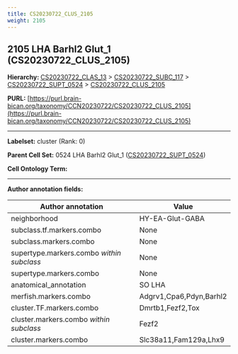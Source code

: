 ```yaml
---
title: CS20230722_CLUS_2105
weight: 2105
---
```

## 2105 LHA Barhl2 Glut_1 (CS20230722_CLUS_2105)
<b>Hierarchy: </b>
[CS20230722_CLAS_13](../CS20230722_CLAS_13) >
[CS20230722_SUBC_117](../CS20230722_SUBC_117) >
[CS20230722_SUPT_0524](../CS20230722_SUPT_0524) >
[CS20230722_CLUS_2105](../CS20230722_CLUS_2105)

**PURL:** [https://purl.brain-bican.org/taxonomy/CCN20230722/CS20230722_CLUS_2105](https://purl.brain-bican.org/taxonomy/CCN20230722/CS20230722_CLUS_2105)

---


**Labelset:** cluster (Rank: 0)

**Parent Cell Set:** 0524 LHA Barhl2 Glut_1 ([CS20230722_SUPT_0524](../CS20230722_SUPT_0524))



**Cell Ontology Term:** 

[MARKER GENES.]: #


---

[TRANSFERRED ANNOTATIONS.]: #


[AUTHOR ANNOTATION FIELDS.]: #


**Author annotation fields:**

| Author annotation | Value |
|-------------------|-------|
|neighborhood|HY-EA-Glut-GABA|
|subclass.tf.markers.combo|None|
|subclass.markers.combo|None|
|supertype.markers.combo _within subclass_|None|
|supertype.markers.combo|None|
|anatomical_annotation|SO LHA|
|merfish.markers.combo|Adgrv1,Cpa6,Pdyn,Barhl2|
|cluster.TF.markers.combo|Dmrtb1,Fezf2,Tox|
|cluster.markers.combo _within subclass_|Fezf2|
|cluster.markers.combo|Slc38a11,Fam129a,Lhx9|
